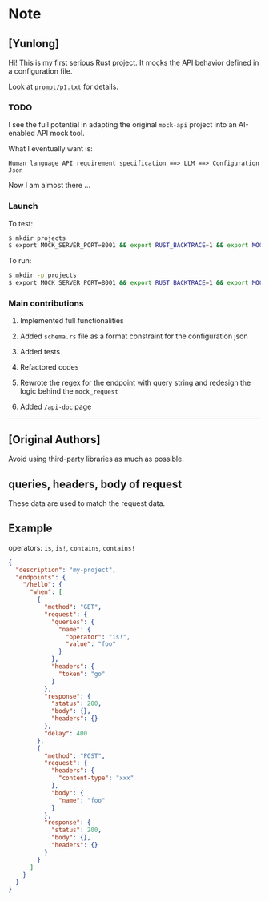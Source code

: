 Note
===

## [Yunlong]

Hi! This is my first serious Rust project. It mocks the API behavior defined in a configuration file. 

Look at [`prompt/p1.txt`](prompt/p1.txt) for details.

### TODO

I see the full potential in adapting the original `mock-api` project into an AI-enabled API mock tool. 

What I eventually want is:

```plaintext
Human language API requirement specification ==> LLM ==> Configuration Json
```

Now I am almost there ...

### Launch

To test:
```bash
$ mkdir projects
$ export MOCK_SERVER_PORT=8001 && export RUST_BACKTRACE=1 && export MOCK_SERVER_DB_ROOT=`pwd` && cargo build && cargo test
```

To run:
```bash
$ mkdir -p projects
$ export MOCK_SERVER_PORT=8001 && export RUST_BACKTRACE=1 && export MOCK_SERVER_DB_ROOT=`pwd` && cargo build && cargo run
```

### Main contributions

1. Implemented full functionalities

2. Added `schema.rs` file as a format constraint for the configuration json

3. Added tests

4. Refactored codes

5. Rewrote the regex for the endpoint with query string and redesign the logic behind the `mock_request`

6. Added `/api-doc` page

---

## [Original Authors]


Avoid using third-party libraries as much as possible.

## queries, headers, body of request

These data are used to match the request data.

## Example

operators: `is`, `is!`, `contains`, `contains!`

```json
{
  "description": "my-project",
  "endpoints": {
    "/hello": {
      "when": [
        {
          "method": "GET",
          "request": {
            "queries": {
              "name": {
                "operator": "is!",
                "value": "foo"
              }
            },
            "headers": {
              "token": "go"
            }
          },
          "response": {
            "status": 200,
            "body": {},
            "headers": {}
          },
          "delay": 400
        },
        {
          "method": "POST",
          "request": {
            "headers": {
              "content-type": "xxx"
            },
            "body": {
              "name": "foo"
            }
          },
          "response": {
            "status": 200,
            "body": {},
            "headers": {}
          }
        }
      ]
    }
  }
}
```

